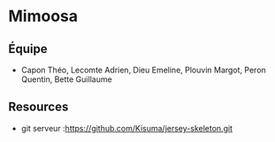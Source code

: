 # Mimoosa



## Équipe

* Capon Théo, Lecomte Adrien, Dieu Emeline, Plouvin Margot, Peron Quentin, Bette Guillaume


## Resources

* git serveur :https://github.com/Kisuma/jersey-skeleton.git



